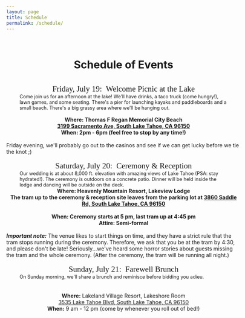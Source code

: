 ```yaml
---
layout: page
title: Schedule
permalink: /schedule/
--- 
```


<style>
p.event {
font-family: 'Satisfy';
color: #18e2c8;
font-size: 1.5em;
margin: -0.85em 0 0 0;
}
p {
max-width: 550px;
margin: 0 auto;
}
p.title {
font-family: 'Satisfy';
color: $text-color;
font-size: 1.5em;
text-align: center;
}
p.details {
font-size: 0.9em;
}

div.background {
background-image: url("/assets/images/wood-background.png");
background-repeat: repeat-y;
max-width: 620px;
min-width: 620px;
min-height: 980px;
margin: 0 auto;
}
</style>

<div class="background">
<br>
<center><h1>
Schedule of Events
</h1></center>
<br>
<p class="title">Friday, July 19:&ensp;Welcome Picnic at the Lake</p>
<p class="details">Come join us for an afternoon at the lake! We'll have drinks, a taco truck (come hungry!), lawn games, and some seating. There's a pier for launching kayaks and paddleboards and a small beach. There's a big grassy area where we'll be hanging out.<br><br><center>
<b>Where: Thomas F Regan Memorial City Beach<br>
<a href="https://goo.gl/maps/iX3Tj431Zg22">3199 Sacramento Ave, South Lake Tahoe, CA 96150</a><br>
When: 2pm - 6pm (feel free to stop by any time!)<br><br></center></b>
Friday evening, we'll probably go out to the casinos and see if we can get lucky before we tie the knot ;)
<br><br>
</p>

<p class="title">Saturday, July 20:&ensp;Ceremony & Reception</p>
<p class="details">
Our wedding is at about 8,000 ft. elevation with amazing views of Lake Tahoe (PSA: stay hydrated!). The ceremony is outdoors on a concrete patio. Dinner will be held inside the lodge and dancing will be outside on the deck.
<br><center>
<b>Where: Heavenly Mountain Resort, Lakeview Lodge<br>
The tram up to the ceremony & reception site leaves from the parking lot at <a href="https://goo.gl/maps/wh7VMmbAfHS2">3860 Saddle Rd, South Lake Tahoe, CA 96150</a><br><br>
When: Ceremony starts at 5 pm, last tram up at 4:45 pm<br>
Attire: Semi-formal<br></center></b>
<br><b><i>Important note:</b></i> The venue likes to start things on time, and they have a strict rule that the tram stops running during the ceremony. Therefore, we ask that you be at the tram by 4:30, and please don't be late! Seriously...we've heard some horror stories about guests missing the tram and the whole ceremony. (After the ceremony, the tram will be running all night.)
<br>
<br>
</p>

<p class="title">Sunday, July 21:&ensp;Farewell Brunch</p>
<p class="details">
On Sunday morning, we'll share a brunch and reminisce before bidding you adieu.
<center><br><br><b>Where:</b> Lakeland Village Resort, Lakeshore Room<br>
<a href="https://goo.gl/maps/s6h2nooG8ZD2">3535 Lake Tahoe Blvd, South Lake Tahoe, CA 96150</a>
<br><b>When:</b> 9 am - 12 pm (come by whenever you roll out of bed!)</center>
</p>
</div>